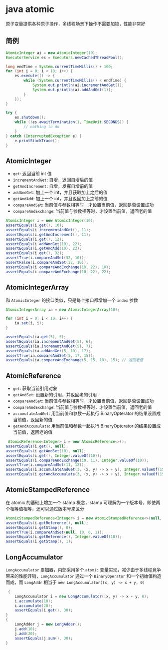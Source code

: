 # java atomic

原子变量提供各种原子操作，多线程场景下操作不需要加锁，性能非常好

## 简例

``` java
AtomicInteger ai = new AtomicInteger(10);
ExecutorService es = Executors.newCachedThreadPool();

long endTime = System.currentTimeMillis() + 100;
for (int i = 0; i < 10; i++) {
    es.execute(() -> {
        while (System.currentTimeMillis() < endTime) {
            System.out.println(ai.incrementAndGet());
            System.out.println(ai.addAndGet(1));
        }
    });
}

try {
    es.shutdown();
    while (!es.awaitTermination(1, TimeUnit.SECONDS)) {
        // nothing to do
    }
} catch (InterruptedException e) {
    e.printStackTrace();
}
```

## AtomicInteger

- `get`: 返回当前 int 值
- `incrementAndGet`: 自增，返回自增后的值
- `getAndIncrement`: 自增，发挥自增前的值
- `addAndGet`: 加上一个 int，并且获取加上之后的值
- `getAndAdd`: 加上一个 int，并且返回加上之前的值
- `compareAndSet`: 当前值与参数相等时，才设置当前值，返回是否设置成功
- `compareAndExchange`: 当前值与参数相等时，才设置当前值，返回老的值

``` java
AtomicInteger i = new AtomicInteger(10);
assertEquals(i.get(), 10);
assertEquals(i.incrementAndGet(), 11);
assertEquals(i.getAndIncrement(), 11);
assertEquals(i.get(), 12);
assertEquals(i.addAndGet(10), 22);
assertEquals(i.getAndAdd(10), 22);
assertEquals(i.get(), 32);
assertTrue(i.compareAndSet(32, 10));
assertFalse(i.compareAndSet(32, 10));
assertEquals(i.compareAndExchange(10, 22), 10);
assertEquals(i.compareAndExchange(10, 22), 22);
```

## AtomicIntegerArray

和 `AtomicInteger` 的接口类似，只是每个接口都增加一个 `index` 参数

``` java
AtomicIntegerArray ia = new AtomicIntegerArray(10);

for (int i = 0; i < 10; i++) {
    ia.set(i, i);
}

assertEquals(ia.get(5), 5);
assertEquals(ia.incrementAndGet(5), 6);
assertEquals(ia.incrementAndGet(5), 7);
assertEquals(ia.addAndGet(5, 10), 17);
assertTrue(ia.compareAndSet(5, 17, 15));
assertEquals(ia.compareAndExchange(5, 15, 10), 15); // 返回老值
```

## AtomicReference

- `get`: 获取当前引用对象
- `getAndSet`: 设置新的引用，并返回老的引用
- `compareAndSet`: 当前值与参数相等时，才设置当前值，返回是否设置成功
- `compareAndExchange`: 当前值与参数相等时，才设置当前值，返回老的值
- `accumulateAndGet`: 用当前值和参数一起执行 BinaryOpterator 的结果设置成当前值，返回新的值
- `getAndAccumulate`: 用当前值和参数一起执行 BinaryOpterator 的结果设置成当前值，返回老的值

``` java
 AtomicReference<Integer> i = new AtomicReference<>();
assertEquals(i.get(), null);
assertEquals(i.getAndSet(10), null);
assertEquals(i.get(), Integer.valueOf(10));
assertEquals(i.compareAndExchange(10, 11), Integer.valueOf(10));
assertTrue(i.compareAndSet(11, 12));
assertEquals(i.accumulateAndGet(3, (x, y) -> x + y), Integer.valueOf(15));
assertEquals(i.getAndAccumulate(3, (x, y) -> x + y), Integer.valueOf(15));
```

## AtomicStampedReference

在 atomic 的基础上增加一个 stamp 概念，stamp 可理解为一个版本号，即使两个相等值相等，还可以通过版本号来区分

``` java
AtomicStampedReference<Integer> i = new AtomicStampedReference<>(null, 0);
assertEquals(i.getReference(), null);
assertEquals(i.getStamp(), 0);
assertTrue(i.compareAndSet(null, 10, 0, 1));
assertEquals(i.getReference(), Integer.valueOf(10));
assertEquals(i.getStamp(), 1);
```

## LongAccumulator

`LongAccumulator` 累加器，内部采用多个 `atomic` 变量实现，减少由于多线程竞争带来的性能开销，`LongAccumulator` 通过一个 `BinaryOperator` 和一个初始值构造而成，而 `LongAddr` 相当于 `new LongAccumulator((x, y) -> x + y, 0)`

``` java
 {
    LongAccumulator i = new LongAccumulator((x, y) -> x + y, 0);
    i.accumulate(10);
    i.accumulate(20);
    assertEquals(i.get(), 30);
}
{
    LongAdder j = new LongAdder();
    j.add(10);
    j.add(20);
    assertEquals(j.sum(), 30);
}
```
